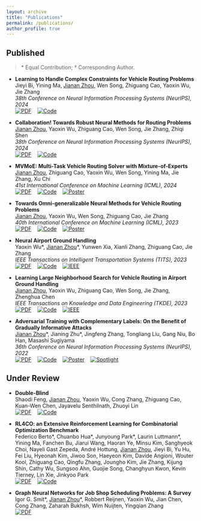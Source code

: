 ```yaml
---
layout: archive
title: "Publications"
permalink: /publications/
author_profile: true
---
```


<!-- {% if author.googlescholar %}
  You can also find my articles on <u><a href="{{author.googlescholar}}">my Google Scholar profile</a>.</u>
{% endif %} -->

## Published

> \* Equal Contribution; $\dagger$ Corresponding Author.
> 

* **Learning to Handle Complex Constraints for Vehicle Routing Problems** \
   Jieyi Bi, Yining Ma, <u>Jianan Zhou</u>, Wen Song, Zhiguang Cao, Yaoxin Wu, Jie Zhang \
   *38th Conference on Neural Information Processing Systems (NeurIPS), 2024* \
   [![PDF](https://img.shields.io/badge/Download-Null-brightgreen.svg)]()&nbsp;&nbsp;&nbsp;&nbsp;[![Code](https://img.shields.io/badge/GitHub-Null-blue.svg)]()

* **Collaboration! Towards Robust Neural Methods for Routing Problems** \
   <u>Jianan Zhou</u>, Yaoxin Wu, Zhiguang Cao, Wen Song, Jie Zhang, Zhiqi Shen \
   *38th Conference on Neural Information Processing Systems (NeurIPS), 2024* \
   [![PDF](https://img.shields.io/badge/Download-PDF-brightgreen.svg)](https://openreview.net/pdf?id=zEOnlJaRKp)&nbsp;&nbsp;&nbsp;&nbsp;[![Code](https://img.shields.io/badge/GitHub-Null-blue.svg)]()

* **MVMoE: Multi-Task Vehicle Routing Solver with Mixture-of-Experts** \
  <u>Jianan Zhou</u>, Zhiguang Cao, Yaoxin Wu, Wen Song, Yining Ma, Jie Zhang, Xu Chi \
  *41st International Conference on Machine Learning (ICML), 2024* \
  [![PDF](https://img.shields.io/badge/Download-PDF-brightgreen.svg)](https://arxiv.org/pdf/2405.01029)&nbsp;&nbsp;&nbsp;&nbsp;[![Code](https://img.shields.io/badge/GitHub-Code-blue.svg)](https://github.com/RoyalSkye/Routing-MVMoE)&nbsp;&nbsp;&nbsp;&nbsp;[![Poster](https://img.shields.io/badge/ICML-Poster-yellow.svg)](https://icml.cc/virtual/2024/poster/33196)

* **Towards Omni-generalizable Neural Methods for Vehicle Routing Problems** \
   <u>Jianan Zhou</u>, Yaoxin Wu, Wen Song, Zhiguang Cao, Jie Zhang \
   *40th International Conference on Machine Learning (ICML), 2023* \
   [![PDF](https://img.shields.io/badge/Download-PDF-brightgreen.svg)](https://arxiv.org/pdf/2305.19587)&nbsp;&nbsp;&nbsp;&nbsp;[![Code](https://img.shields.io/badge/GitHub-Code-blue.svg)](https://github.com/RoyalSkye/Omni-VRP)&nbsp;&nbsp;&nbsp;&nbsp;[![Poster](https://img.shields.io/badge/ICML-Poster-yellow.svg)](https://icml.cc/virtual/2023/poster/25267)

* **Neural Airport Ground Handling** \
   Yaoxin Wu\*, <u>Jianan Zhou</u>\*, Yunwen Xia, Xianli Zhang, Zhiguang Cao, Jie Zhang \
   *IEEE Transactions on Intelligent Transportation Systems (TITS), 2023* \
   [![PDF](https://img.shields.io/badge/Download-PDF-brightgreen.svg)](https://arxiv.org/pdf/2303.02442)&nbsp;&nbsp;&nbsp;&nbsp;[![Code](https://img.shields.io/badge/GitHub-Code-blue.svg)](https://github.com/RoyalSkye/AGH)&nbsp;&nbsp;&nbsp;&nbsp;[![IEEE](https://img.shields.io/badge/IEEE-TITS-lightgrey.svg)](https://doi.org/10.1109/TITS.2023.3253552)
   
* **Learning Large Neighborhood Search for Vehicle Routing in Airport Ground Handling** \
   <u>Jianan Zhou</u>, Yaoxin Wu, Zhiguang Cao, Wen Song, Jie Zhang, Zhenghua Chen \
   *IEEE Transactions on Knowledge and Data Engineering (TKDE), 2023* \
   [![PDF](https://img.shields.io/badge/Download-PDF-brightgreen.svg)](https://arxiv.org/pdf/2302.13797)&nbsp;&nbsp;&nbsp;&nbsp;[![Code](https://img.shields.io/badge/GitHub-Code-blue.svg)](https://github.com/RoyalSkye/AGH)&nbsp;&nbsp;&nbsp;&nbsp;[![IEEE](https://img.shields.io/badge/IEEE-TKDE-lightgrey.svg)](https://doi.org/10.1109/TKDE.2023.3249799)

* **Adversarial Training with Complementary Labels: On the Benefit of Gradually Informative Attacks** \
   <u>Jianan Zhou</u>\*, Jianing Zhu\*, Jingfeng Zhang, Tongliang Liu, Gang Niu, Bo Han, Masashi Sugiyama \
   *36th Conference on Neural Information Processing Systems (NeurIPS), 2022* \
   [![PDF](https://img.shields.io/badge/Download-PDF-brightgreen.svg)](https://arxiv.org/pdf/2211.00269)&nbsp;&nbsp;&nbsp;&nbsp;[![Code](https://img.shields.io/badge/GitHub-Code-blue.svg)](https://github.com/RoyalSkye/ATCL)&nbsp;&nbsp;&nbsp;&nbsp;[![Poster](https://img.shields.io/badge/NeurIPS-Poster-yellow.svg)](https://neurips.cc/virtual/2022/poster/55084)&nbsp;&nbsp;&nbsp;&nbsp;[![Spotlight](https://img.shields.io/badge/NeurIPS-Spotlight-red.svg)](https://nips.cc/virtual/2022/spotlight/65260)

## Under Review

* **Double-Blind** \
   Shaodi Feng, <u>Jianan Zhou</u>, Yaoxin Wu, Cong Zhang, Zhiguang Cao, Kuan-Wen Chen, Jayavelu Senthilnath, Zhuoyi Lin \
   [![PDF](https://img.shields.io/badge/Download-Null-brightgreen.svg)]()&nbsp;&nbsp;&nbsp;&nbsp;[![Code](https://img.shields.io/badge/GitHub-Null-blue.svg)]()

* **RL4CO: an Extensive Reinforcement Learning for Combinatorial Optimization Benchmark** \
   Federico Berto\*, Chuanbo Hua\*, Junyoung Park\*, Laurin Luttmann\*, Yining Ma, Fanchen Bu, Jiarui Wang, Haoran Ye, Minsu Kim, Sanghyeok Choi, Nayeli Gast Zepeda, André Hottung, <u>Jianan Zhou</u>, Jieyi Bi, Yu Hu, Fei Liu, Hyeonah Kim, Jiwoo Son, Haeyeon Kim, Davide Angioni, Wouter Kool, Zhiguang Cao, Qingfu Zhang, Joungho Kim, Jie Zhang, Kijung Shin, Cathy Wu, Sungsoo Ahn, Guojie Song, Changhyun Kwon, Kevin Tierney, Lin Xie, Jinkyoo Park \
   [![PDF](https://img.shields.io/badge/Download-PDF-brightgreen.svg)](https://arxiv.org/pdf/2306.17100)&nbsp;&nbsp;&nbsp;&nbsp;[![Code](https://img.shields.io/badge/GitHub-Code-blue.svg)](https://github.com/ai4co/rl4co)

* **Graph Neural Networks for Job Shop Scheduling Problems: A Survey** \
  Igor G. Smit*, <u>Jianan Zhou</u>\*, Robbert Reijnen, Yaoxin Wu, Jian Chen, Cong Zhang, Zaharah Bukhsh, Wim Nuijten, Yingqian Zhang \
  [![PDF](https://img.shields.io/badge/Download-PDF-brightgreen.svg)](https://arxiv.org/pdf/2406.14096)

